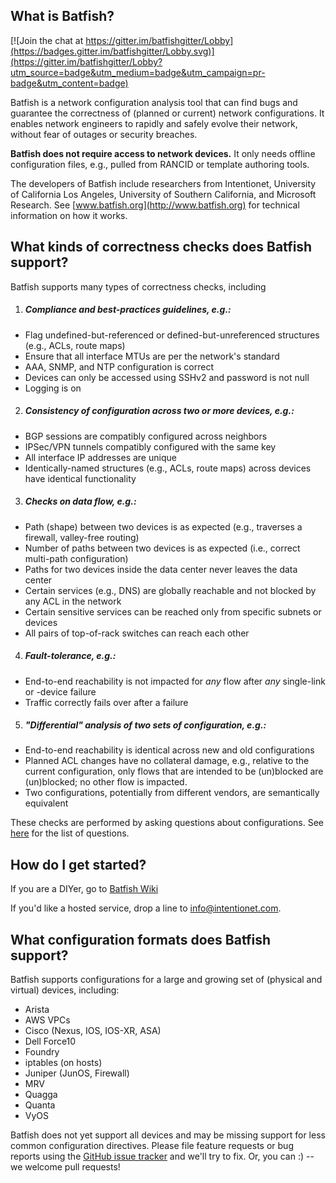 
## What is Batfish?

[![Join the chat at https://gitter.im/batfishgitter/Lobby](https://badges.gitter.im/batfishgitter/Lobby.svg)](https://gitter.im/batfishgitter/Lobby?utm_source=badge&utm_medium=badge&utm_campaign=pr-badge&utm_content=badge)

Batfish is a network configuration analysis tool that can find bugs and guarantee the correctness of (planned or current) network configurations. It enables network engineers to rapidly and safely evolve their network, without fear of outages or security breaches.

**Batfish does not require access to network devices.** It only needs offline configuration files, e.g., pulled from RANCID or template authoring tools.

The developers of Batfish include researchers from Intentionet, University of California Los Angeles, University of Southern California, and Microsoft Research. See [www.batfish.org](http://www.batfish.org) for technical information on how it works.

## What kinds of correctness checks does Batfish support?

Batfish supports many types of correctness checks, including

1. ##### Compliance and best-practices guidelines, e.g.:
  - Flag undefined-but-referenced or defined-but-unreferenced structures (e.g., ACLs, route maps)
  - Ensure that all interface MTUs are per the network's standard
  - AAA, SNMP, and NTP configuration is correct
  - Devices can only be accessed using SSHv2 and password is not null
  - Logging is on

2. ##### Consistency of configuration across two or more devices, e.g.: 
  - BGP sessions are compatibly configured across neighbors
  - IPSec/VPN tunnels compatibly configured with the same key
  - All interface IP addresses are unique
  - Identically-named structures (e.g., ACLs, route maps) across devices have identical functionality

3. ##### Checks on data flow, e.g.:
  - Path (shape) between two devices is as expected (e.g., traverses a firewall, valley-free routing)
  - Number of paths between two devices is as expected (i.e., correct multi-path configuration)
  - Paths for two devices inside the data center never leaves the data center
  - Certain services (e.g., DNS) are globally reachable and not blocked by any ACL in the network
  - Certain sensitive services can be reached only from specific subnets or devices
  - All pairs of top-of-rack switches can reach each other

4. ##### Fault-tolerance, e.g.: 
  - End-to-end reachability is not impacted for *any* flow after *any* single-link or -device failure
  - Traffic correctly fails over after a failure

5. ##### "Differential" analysis of two sets of configuration, e.g.:
  - End-to-end reachability is identical across new and old configurations
  - Planned ACL changes have no collateral damage, e.g., relative to the current configuration, only flows that are intended to be (un)blocked are (un)blocked; no other flow is impacted.
  - Two configurations, potentially from different vendors, are semantically equivalent

These checks are performed by asking questions about configurations. See [here](https://github.com/batfish/batfish/wiki/Questions) for the list of questions.

## How do I get started?

If you are a DIYer, go to [Batfish Wiki](https://github.com/batfish/batfish/wiki)

If you'd like a hosted service, drop a line to info@intentionet.com.

## What configuration formats does Batfish support? 

Batfish supports configurations for a large and growing set of (physical and virtual) devices, including:
  - Arista
  - AWS VPCs
  - Cisco (Nexus, IOS, IOS-XR, ASA)
  - Dell Force10
  - Foundry
  - iptables (on hosts)
  - Juniper (JunOS, Firewall)
  - MRV
  - Quagga
  - Quanta
  - VyOS

Batfish does not yet support all devices and may be missing support for less
common configuration directives. Please file feature requests or bug reports
using the [GitHub issue tracker](https://github.com/batfish/batfish/issues/new)
and we'll try to fix. Or, you can :) -- we welcome pull requests!
